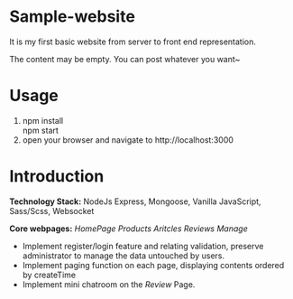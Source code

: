 # Sample-website
It is my first basic website from server to front end representation.

The content may be empty. You can post whatever you want~

# Usage
1. npm install  
   npm start
2. open your browser and navigate to http://localhost:3000

# Introduction
**Technology Stack:** NodeJs Express, Mongoose, Vanilla JavaScript, Sass/Scss, Websocket

**Core webpages:** *HomePage* *Products* *Aritcles* *Reviews* *Manage* 

* Implement register/login feature and relating validation, preserve administrator to manage the data untouched by users.
* Implement paging function on each page, displaying contents ordered by createTime
* Implement mini chatroom on the *Review* Page.
